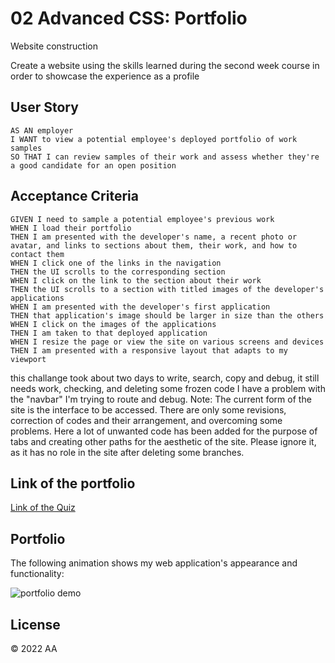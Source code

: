 # 02 Advanced CSS: Portfolio

Website construction

Create a website using the skills learned during the second week course in order to showcase the experience as a profile

## User Story

```
AS AN employer
I WANT to view a potential employee's deployed portfolio of work samples
SO THAT I can review samples of their work and assess whether they're a good candidate for an open position
```

## Acceptance Criteria

```
GIVEN I need to sample a potential employee's previous work
WHEN I load their portfolio
THEN I am presented with the developer's name, a recent photo or avatar, and links to sections about them, their work, and how to contact them
WHEN I click one of the links in the navigation
THEN the UI scrolls to the corresponding section
WHEN I click on the link to the section about their work
THEN the UI scrolls to a section with titled images of the developer's applications
WHEN I am presented with the developer's first application
THEN that application's image should be larger in size than the others
WHEN I click on the images of the applications
THEN I am taken to that deployed application
WHEN I resize the page or view the site on various screens and devices
THEN I am presented with a responsive layout that adapts to my viewport
```
this challange took about two days to write, search, copy and debug, it still needs work, checking, and deleting some frozen code
I have a problem with the "navbar" I'm trying to route and debug.
Note: The current form of the site is the interface to be accessed. There are only some revisions, correction of codes and their arrangement, and overcoming some problems.
Here a lot of unwanted code has been added for the purpose of tabs and creating other paths for the aesthetic of the site. 
Please ignore it, as it has no role in the site after deleting some branches.

## Link of the portfolio

<a href="https://amarfiguig.github.io/02-Advanced-CSS/">Link of the Quiz</a>


## Portfolio

The following animation shows my web application's appearance and functionality:

![portfolio demo](https://github.com/amarfiguig/02-Advanced-CSS/blob/main/Develop/images/portfolio%20demo.gif)

## License

© 2022 AA
